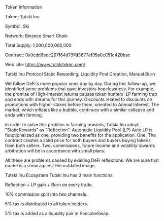 Token Information

Token: Tutski Inu

Symbol: Ski

Network: Binance Smart Chain

Total Supply: 1,000,000,000,000

Contract: 0x0cdd6adc297f64d797d3677af95a0c051c420bac

Web site: https://www.tutskitoken.com/

Tutski Inu Protocol Static Rewarding, Liquidity Pool Creation, Manual Burn

We follow DeFi's more popular ones day by day. During this follow-up, we identified some problems that gave investors hopelessness. For example, the promise of High-Interest returns causes token hunters' LP farming trap and ends with dreams for this journey. Discounts related to discounts on promotions with higher stakes before them, oriented to Annual Interest. The market, which inflates like a bubble, continues with a similar collapse and ends with farming.

In order to solve this problem in farming rewards, Tutski Inu adopt "StaticRewards" as "Reflection". Automatic Liquidity Pool (LP) Auto LP is functionalized as one, providing two benefits for the application. One; The contract creates a solid price for both buyers and buyers buying tokens from both sellers. Two; commissions, future income and volatility towards arbitration will be in accordance with small plans.

All these are problems caused by existing DeFi reflections. We are sure that model is a show against the outdated image.

Tutski Inu Ecosystem Tutski Inu has 3 main functions:

Reflection + LP gain + Burn on every trade.

10% commission split into two channels:

5% tax is distributed to all token holders.

5% tax is added as a liquidity pair in PancakeSwap.
